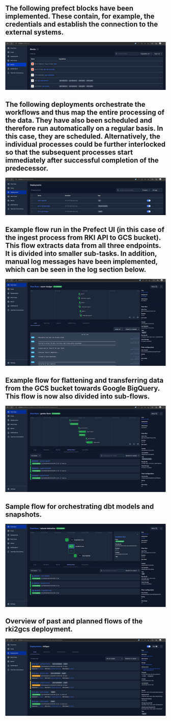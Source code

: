 ## The following prefect blocks have been implemented. These contain, for example, the credentials and establish the connection to the external systems.

![](images/prefect_blocks.png)

## The following deployments orchestrate the workflows and thus map the entire processing of the data. They have also been scheduled and therefore run automatically on a regular basis. In this case, they are scheduled. Alternatively, the individual processes could be further interlocked so that the subsequent processes start immediately after successful completion of the predecessor.

![](images/prefect_deployments.png)

## Example flow run in the Prefect UI (in this case of the ingest process from RKI API to GCS bucket). This flow extracts data from all three endpoints. It is divided into smaller sub-tasks. In addition, manual log messages have been implemented, which can be seen in the log section below. 

![](images/prefect_ingest.png)

## Example flow for flattening and transferring data from the GCS bucket towards Google BigQuery. This flow is now also divided into sub-flows.

![](images/prefect_flattenntransfer.png)

## Sample flow for orchestrating dbt models and snapshots.

![](images/prefect_dbt.png)

## Overview of past and planned flows of the rki2gcs deployment.

![](images/prefect_scheduled_deployments_example.png)